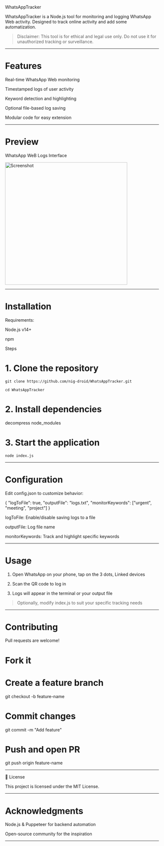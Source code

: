 WhatsAppTracker



WhatsAppTracker is a Node.js tool for monitoring and logging WhatsApp Web activity. Designed to track online activity and add some automatization.

> Disclaimer: This tool is for ethical and legal use only. Do not use it for unauthorized tracking or surveillance.




---
# Features

Real-time WhatsApp Web monitoring

Timestamped logs of user activity

Keyword detection and highlighting

Optional file-based log saving

Modular code for easy extension



---

# Preview

WhatsApp WeB Logs Interface

<img src="./assets/screenshot.png" alt="Screenshot" width="400"/>	



---
# Installation

Requirements:

Node.js v14+

npm


Steps

# 1. Clone the repository
```git clone https://github.com/nig-droid/WhatsAppTracker.git```

```cd WhatsAppTracker```

# 2. Install dependencies
decompress node_modules

# 3. Start the application
```node index.js```


---

# Configuration

Edit config.json to customize behavior:

{
  "logToFile": true,
  "outputFile": "logs.txt",
  "monitorKeywords": ["urgent", "meeting", "project"]
}

logToFile: Enable/disable saving logs to a file

outputFile: Log file name

monitorKeywords: Track and highlight specific keywords



---

# Usage

1. Open WhatsApp on your phone, tap on the 3 dots, Linked devices


2. Scan the QR code to log in


3. Logs will appear in the terminal or your output file



> Optionally, modify index.js to suit your specific tracking needs




---

# Contributing

Pull requests are welcome!

# Fork it
# Create a feature branch
git checkout -b feature-name

# Commit changes
git commit -m "Add feature"

# Push and open PR
git push origin feature-name


---

📄 License

This project is licensed under the MIT License.


---

# Acknowledgments

Node.js & Puppeteer for backend automation

Open-source community for the inspiration

---



